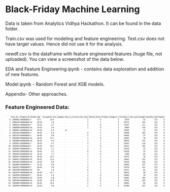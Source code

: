 # Black-Friday Machine Learning

Data is taken from Analytics Vidhya Hackathon. It can be found in the data folder. 

Train.csv was used for modeling and feature engineering. Test.csv does not have target values. Hence did not use it for the analysis.

newdf.csv is the dataframe with feature engineered features (huge file, not uploaded). You can view a screenshot of the data below.

EDA and Feature Engineering.ipynb - contains data exploration and addition of new features.

Model.ipynb - Random Forest and XGB models.

Appendix- Other approaches.


### Feature Engineered Data:

![alt text](https://github.com/dhanmane/Black-Friday/blob/master/data/newdf.PNG)


